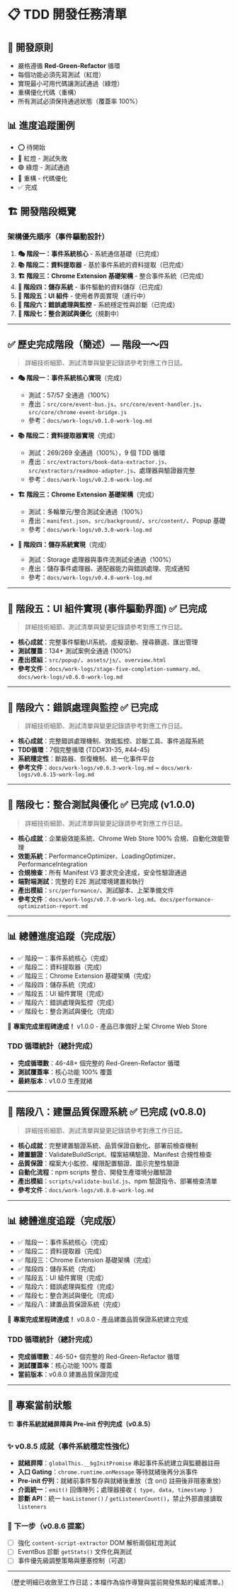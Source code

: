 # 📋 TDD 開發任務清單

## 🎯 開發原則

- 嚴格遵循 **Red-Green-Refactor** 循環
- 每個功能必須先寫測試（紅燈）
- 實現最小可用代碼讓測試通過（綠燈）
- 重構優化代碼（重構）
- 所有測試必須保持通過狀態（覆蓋率 100%）

## 📊 進度追蹤圖例

- ⭕ 待開始
- 🔴 紅燈 - 測試失敗
- 🟢 綠燈 - 測試通過
- 🔵 重構 - 代碼優化
- ✅ 完成

## 🏗 開發階段概覽

### 架構優先順序（事件驅動設計）

1. **🎭 階段一：事件系統核心** - 系統通信基礎（已完成）
2. **📚 階段二：資料提取器** - 基於事件系統的資料提取（已完成）
3. **🏗 階段三：Chrome Extension 基礎架構** - 整合事件系統（已完成）
4. **💾 階段四：儲存系統** - 事件驅動的資料儲存（已完成）
5. **🎨 階段五：UI 組件** - 使用者界面實現（進行中）
6. **🔧 階段六：錯誤處理與監控** - 系統穩定性與診斷（已完成）
7. **🔗 階段七：整合測試與優化**（規劃中）

---

## ✅ 歷史完成階段（簡述）— 階段一～四

> 詳細技術細節、測試清單與變更記錄請參考對應工作日誌。

- **🎭 階段一：事件系統核心實現**（完成）
  - 測試：57/57 全通過（100%）
  - 產出：`src/core/event-bus.js`、`src/core/event-handler.js`、`src/core/chrome-event-bridge.js`
  - 參考：`docs/work-logs/v0.1.0-work-log.md`

- **📚 階段二：資料提取器實現**（完成）
  - 測試：269/269 全通過（100%），9 個 TDD 循環
  - 產出：`src/extractors/book-data-extractor.js`、`src/extractors/readmoo-adapter.js`、處理器與驗證器完整
  - 參考：`docs/work-logs/v0.2.0-work-log.md`

- **🏗 階段三：Chrome Extension 基礎架構**（完成）
  - 測試：多輪單元/整合測試全通過（100%）
  - 產出：`manifest.json`、`src/background/`、`src/content/`、Popup 基礎
  - 參考：`docs/work-logs/v0.3.0-work-log.md`

- **💾 階段四：儲存系統實現**（完成）
  - 測試：Storage 處理器與事件流測試全通過（100%）
  - 產出：儲存事件處理器、適配器能力與錯誤處理、完成通知
  - 參考：`docs/work-logs/v0.4.0-work-log.md`

---

## 🎨 階段五：UI 組件實現 (事件驅動界面) ✅ 已完成

> 詳細技術細節、測試清單與變更記錄請參考對應工作日誌。

- **核心成就**：完整事件驅動UI系統、虛擬滾動、搜尋篩選、匯出管理
- **測試覆蓋**：134+ 測試案例全通過 (100%)
- **產出模組**：`src/popup/`、`assets/js/`、`overview.html`
- **參考文件**：`docs/work-logs/stage-five-completion-summary.md`、`docs/work-logs/v0.6.0-work-log.md`

---

## 🔧 階段六：錯誤處理與監控 ✅ 已完成

> 詳細技術細節、測試清單與變更記錄請參考對應工作日誌。

- **核心成就**：完整錯誤處理機制、效能監控、診斷工具、事件追蹤系統
- **TDD循環**：7個完整循環 (TDD#31-35, #44-45)
- **系統穩定性**：斷路器、恢復機制、統一化事件平台
- **參考文件**：`docs/work-logs/v0.6.3-work-log.md` ~ `docs/work-logs/v0.6.15-work-log.md`

---

## 🔗 階段七：整合測試與優化 ✅ 已完成 (v1.0.0)

> 詳細技術細節、測試清單與變更記錄請參考對應工作日誌。

- **核心成就**：企業級效能系統、Chrome Web Store 100% 合規、自動化效能管理
- **效能系統**：PerformanceOptimizer、LoadingOptimizer、PerformanceIntegration
- **合規檢查**：所有 Manifest V3 要求完全達成，安全性驗證通過
- **端對端測試**：完整的 E2E 測試環境建置和執行
- **產出模組**：`src/performance/`、測試腳本、上架準備文件
- **參考文件**：`docs/work-logs/v0.7.0-work-log.md`、`docs/performance-optimization-report.md`

---

## 📊 總體進度追蹤（完成版）

- ✅ 階段一：事件系統核心（完成）
- ✅ 階段二：資料提取器（完成）
- ✅ 階段三：Chrome Extension 基礎架構（完成）
- ✅ 階段四：儲存系統（完成）
- ✅ 階段五：UI 組件實現（完成）
- ✅ 階段六：錯誤處理與監控（完成）
- ✅ 階段七：整合測試與優化（完成）

🎉 **專案完成里程碑達成！** v1.0.0 - 產品已準備好上架 Chrome Web Store

### TDD 循環統計（總計完成）

- **完成循環數**：46-48+ 個完整的 Red-Green-Refactor 循環
- **測試覆蓋率**：核心功能 100% 覆蓋
- **最終版本**：v1.0.0 生產就緒

---

## 🔨 階段八：建置品質保證系統 ✅ 已完成 (v0.8.0)

> 詳細技術細節、測試清單與變更記錄請參考對應工作日誌。

- **核心成就**：完整建置驗證系統、品質保證自動化、部署前檢查機制
- **建置驗證**：ValidateBuildScript、檔案結構驗證、Manifest 合規性檢查
- **品質保證**：檔案大小監控、權限配置驗證、圖示完整性驗證
- **自動化流程**：npm scripts 整合、開發生產環境分離驗證
- **產出模組**：`scripts/validate-build.js`、npm 驗證指令、部署檢查清單
- **參考文件**：`docs/work-logs/v0.8.0-work-log.md`

---

## 📊 總體進度追蹤（完成版）

- ✅ 階段一：事件系統核心（完成）
- ✅ 階段二：資料提取器（完成）
- ✅ 階段三：Chrome Extension 基礎架構（完成）
- ✅ 階段四：儲存系統（完成）
- ✅ 階段五：UI 組件實現（完成）
- ✅ 階段六：錯誤處理與監控（完成）
- ✅ 階段七：整合測試與優化（完成）
- ✅ 階段八：建置品質保證系統（完成）

🎉 **專案完成里程碑達成！** v0.8.0 - 產品建置品質保證系統建立完成

### TDD 循環統計（總計完成）

- **完成循環數**：46-50+ 個完整的 Red-Green-Refactor 循環
- **測試覆蓋率**：核心功能 100% 覆蓋
- **當前版本**：v0.8.0 建置品質保證完成

---

## 🎯 專案當前狀態

🏗️ **事件系統就緒屏障與 Pre-init 佇列完成（v0.8.5）**

### ✨ v0.8.5 成就（事件系統穩定性強化）
- **就緒屏障**：`globalThis.__bgInitPromise` 串起事件系統建立與監聽器註冊
- **入口 Gating**：`chrome.runtime.onMessage` 等待就緒後再分派事件
- **Pre-init 佇列**：就緒前事件暫存與就緒後重放（含 on() 註冊後非阻塞重放）
- **介面統一**：`emit()` 回傳陣列；處理器接收 `{ type, data, timestamp }`
- **診斷 API**：統一 `hasListener()` / `getListenerCount()`，禁止外部直接讀取 `listeners`

### 🚀 下一步（v0.8.6 提案）
- [ ] 強化 `content-script-extractor` DOM 解析兩個紅燈測試
- [ ] EventBus 診斷 `getStats()` 文件化與測試
- [ ] 事件優先級調整策略與壅塞控制（可選）

---

（歷史明細已收斂至工作日誌；本檔作為協作導覽與當前開發焦點的權威清單。）
